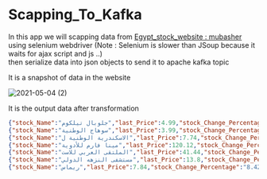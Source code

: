 # Scapping_To_Kafka

In this app we will scapping data from [Egypt_stock_website : mubasher](https://www.mubasher.info/countries/eg/stock-prices) 
using selenium webdriver (Note : Selenium is slower than JSoup because it waits for ajax script and js ..) <br />
then serialize data into json objects to send it to apache kafka topic

It is a snapshot of data in the website <br />

 ![2021-05-04 (2)](https://user-images.githubusercontent.com/58120325/116986630-4b35f580-acce-11eb-941c-eeac219d2d6c.png) <br /> 


It is the output data after transformation
 ```json
 {"stock_Name":"جلوبال تيلكوم","last_Price":4.99,"stock_Change_Percentage":"20.15%","stock_Change":0.8,"volume":49608.96,"quantity":10409.0,"open_Price":3.97,"high_price":5.0,"low_Price":2.5,"timeStamp":"2021-05-04 09:59:04.666"}
{"stock_Name":"سوهاج الوطنية","last_Price":3.99,"stock_Change_Percentage":"15.20%","stock_Change":0.5,"volume":80462.0,"quantity":21210.0,"open_Price":3.29,"high_price":4.0,"low_Price":3.72,"timeStamp":"2021-05-04 09:59:05.048"}
{"stock_Name":"الاسكندرية الوطنية ل","last_Price":7.74,"stock_Change_Percentage":"10.82%","stock_Change":0.69,"volume":11488.71,"quantity":1650.0,"open_Price":7.07,"high_price":7.74,"low_Price":6.58,"timeStamp":"2021-05-04 09:59:06.013"}
{"stock_Name":"مينا فارم للأدوية","last_Price":120.12,"stock_Change_Percentage":"9.96%","stock_Change":10.88,"volume":3124721.5,"quantity":26023.0,"open_Price":109.2,"high_price":120.12,"low_Price":119.5,"timeStamp":"2021-05-04 09:59:06.799"}
{"stock_Name":"الملتقى العربي للاست","last_Price":41.44,"stock_Change_Percentage":"8.81%","stock_Change":3.32,"volume":8534771.0,"quantity":208175.0,"open_Price":37.68,"high_price":41.44,"low_Price":39.5,"timeStamp":"2021-05-04 09:59:07.481"}
{"stock_Name":"مستشفى النزهه الدولي","last_Price":13.8,"stock_Change_Percentage":"8.64%","stock_Change":1.11,"volume":3317739.5,"quantity":237689.0,"open_Price":12.85,"high_price":14.13,"low_Price":13.5,"timeStamp":"2021-05-04 09:59:08.27"}
{"stock_Name":"ريماس","last_Price":7.84,"stock_Change_Percentage":"8.42%","stock_Change":0.6,"volume":1.1057083E7,"quantity":1431297.0,"open_Price":7.13,"high_price":7.84,"low_Price":7.48,"timeStamp":"2021-05-04 09:59:08.911"}

 ```

